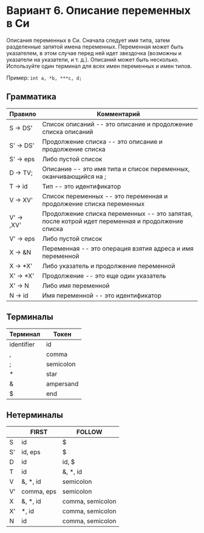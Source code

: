 # Вариант 6. Описание переменных в Си

Описания переменных в Си. Сначала следует имя типа, затем разделенные запятой имена переменных.
Переменная может быть указателем, в этом случае перед ней идет звездочка
(возможны и указатели на указатели, и т. д.). Описаний может быть несколько.
Используйте один терминал для всех имен переменных и имен типов.

Пример: `int a, *b, ***c, d;`

## Грамматика

Правило|Комментарий
---|---
S -> DS'|Список описаний -- это описание и продолжение списка описаний
S' -> DS'|Продолжение списка -- это описание и продолжение списка
S' -> eps|Либо пустой список
D -> TV;|Описание -- это имя типа и список переменных, оканчивающийся на ;
T -> id|Тип -- это идентификатор
V -> XV'|Список переменных -- это переменная и продолжение списка переменных
V' -> ,XV'|Продолжение списка переменных -- это запятая, после котрой идет переменная и продолжение списка
V' -> eps|Либо пустой список
X -> &N|Переменная -- это операция взятия адреса и имя переменной
X -> *X'|Либо указатель и продолжение переменной
X' -> *X'|Продолжение -- это еще один указатель
X' -> N|Либо имя переменной
N -> id|Имя переменной -- это идентификатор

## Терминалы 

Терминал|Токен
---|---|
identifier|id|
,|comma
;|semicolon
*|star
&|ampersand
$|end

## Нетерминалы

|   |FIRST|FOLLOW|
|---|---|---|
|S|id|$|
|S'|id, eps|$|
|D|id|id, $|
|T|id|&, *, id|
|V|&, *, id|semicolon|
|V'|comma, eps|semicolon|
|X|&, *, id|comma, semicolon|
|X'|*, id|comma, semicolon|
|N|id|comma, semicolon|
